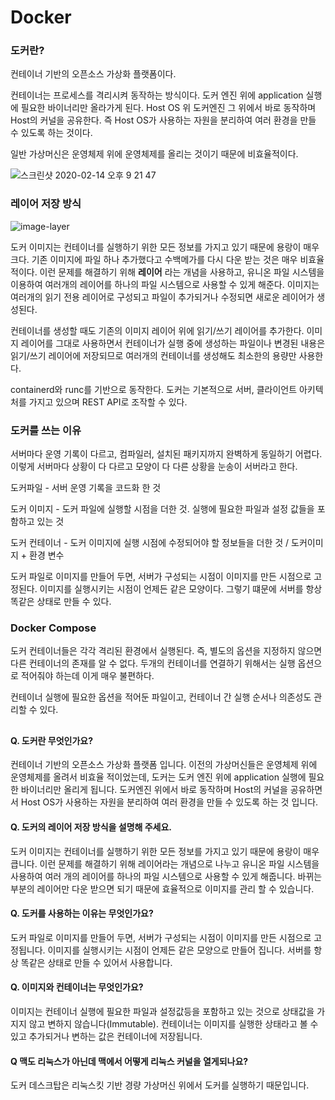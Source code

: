 # Docker

### 도커란?

컨테이너 기반의 오픈소스 가상화 플랫폼이다.

컨테이너는 프로세스를 격리시켜 동작하는 방식이다. 도커 엔진 위에 application 실행에 필요한 바이너리만 올라가게 된다. Host OS 위 도커엔진 그 위에서 바로 동작하며 Host의 커널을 공유한다. 즉 Host OS가 사용하는 자원을 분리하여 여러 환경을 만들 수 있도록 하는 것이다.

일반 가상머신은 운영체제 위에 운영체제를 올리는 것이기 때문에 비효율적이다. 

![스크린샷 2020-02-14 오후 9 21 47](https://user-images.githubusercontent.com/26567962/74531481-15450e00-4f70-11ea-85d5-ee2ce5aef1c7.png)



### 레이어 저장 방식

![image-layer](https://user-images.githubusercontent.com/26567962/74536317-3101e180-4f7b-11ea-8217-1f30185fe047.png)

도커 이미지는 컨테이너를 실행하기 위한 모든 정보를 가지고 있기 때문에 용랑이 매우 크다. 기존 이미지에 파일 하나 추가했다고 수백메가를 다시 다운 받는 것은 매우 비효율 적이다. 이런 문제를 해결하기 위해 **레이어** 라는 개념을 사용하고, 유니온 파일 시스템을 이용하여 여러개의 레이어를 하나의 파일 시스템으로 사용할 수 있게 해준다. 이미지는 여러개의 읽기 전용 레이어로 구성되고 파일이 추가되거나 수정되면 새로운 레이어가 생성된다.

컨테이너를 생성할 때도 기존의 이미지 레이어 위에 읽기/쓰기 레이어를 추가한다. 이미지 레이어를 그대로 사용하면서 컨테이너가 실행 중에 생성하는 파일이나 변경된 내용은 읽기/쓰기 레이어에 저장되므로 여러개의 컨테이너를 생성해도 최소한의 용량만 사용한다. 

containerd와 runc를 기반으로 동작한다. 도커는 기본적으로 서버, 클라이언트 아키텍처를 가지고 있으며 REST API로 조작할 수 있다. 



### 도커를 쓰는 이유

서버마다 운영 기록이 다르고, 컴파일러, 설치된 패키지까지 완벽하게 동일하기 어렵다. 이렇게 서버마다 상황이 다 다르고 모양이 다 다른 상황을 눈송이 서버라고 한다.

도커파일 - 서버 운영 기록을 코드화 한 것

도커 이미지 - 도커 파일에 실행할 시점을 더한 것. 실행에 필요한 파일과 설정 값들을 포함하고 있는 것

도커 컨테이너 - 도커 이미지에 실행 시점에 수정되어야 할 정보들을 더한 것 / 도커이미지 + 환경 변수

도커 파일로 이미지를 만들어 두면, 서버가 구성되는 시점이 이미지를 만든 시점으로 고정된다. 이미지를 실행시키는 시점이 언제든 같은 모양이다. 그렇기 떄문에 서버를 항상 똑같은 상태로 만들 수 있다.



### Docker Compose

도커 컨테이너들은 각각 격리된 환경에서 실행된다. 즉, 별도의 옵션을 지정하지 않으면 다른 컨테이너의 존재를 알 수 없다. 두개의 컨테이너를 연결하기 위해서는 실행 옵션으로 적어줘야 하는데 이게 매우 불편하다.

컨테이너 실행에 필요한 옵션을 적어둔 파일이고, 컨테이너 간 실행 순서나 의존성도 관리할 수 있다.

## 



#### Q. 도커란 무엇인가요?

컨테이너 기반의 오픈소스 가상화 플랫폼 입니다. 이전의 가상머신들은 운영체제 위에 운영체제를 올려서 비효율 적이었는데,  도커는 도커 엔진 위에 application 실행에 필요한 바이너리만 올리게 됩니다. 도커엔진 위에서 바로 동작하며 Host의 커널을 공유하면서 Host OS가 사용하는 자원을 분리하여 여러 환경을 만들 수 있도록 하는 것 입니다.



#### Q. 도커의 레이어 저장 방식을 설명해 주세요.

도커 이미지는 컨테이너를 실행하기 위한 모든 정보를 가지고 있기 때문에 용랑이 매우 큽니다. 이런 문제를 해결하기 위해 레이어라는 개념으로 나누고 유니온 파일 시스템을 사용하여 여러 개의 레이어를 하나의 파일 시스템으로 사용할 수 있게 해줍니다. 바뀌는 부분의 레이어만 다운 받으면 되기 때문에 효율적으로 이미지를 관리 할 수 있습니다.



#### Q. 도커를 사용하는 이유는 무엇인가요?

도커 파일로 이미지를 만들어 두면, 서버가 구성되는 시점이 이미지를 만든 시점으로 고정됩니다. 이미지를 실행시키는 시점이 언제든 같은 모양으로 만들어 집니다. 서버를 항상 똑같은 상태로 만들 수 있어서 사용합니다.



#### Q. 이미지와 컨테이너는 무엇인가요?

이미지는 컨테이너 실행에 필요한 파일과 설정값등을 포함하고 있는 것으로 상태값을 가지지 않고 변하지 않습니다(Immutable). 컨테이너는 이미지를 실행한 상태라고 볼 수 있고 추가되거나 변하는 값은 컨테이너에 저장됩니다.



#### Q 맥도 리눅스가 아닌데 맥에서 어떻게 리눅스 커널을 열게되나요?

도커 데스크탑은 리눅스킷 기반 경량 가상머신 위에서 도커를 실행하기 때문입니다.

